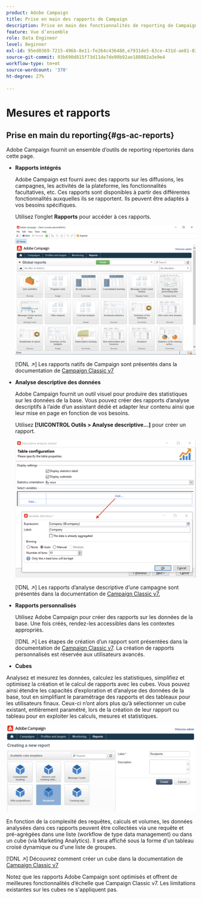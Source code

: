 ```yaml
---
product: Adobe Campaign
title: Prise en main des rapports de Campaign
description: Prise en main des fonctionnalités de reporting de Campaign
feature: Vue d’ensemble
role: Data Engineer
level: Beginner
exl-id: 95ed0369-7215-496b-8e11-fe264c436488,e7931de5-83ce-431d-ae81-83793d257550
source-git-commit: 93b690d815f73d11de7de90b92ae188082a3e9e4
workflow-type: tm+mt
source-wordcount: '370'
ht-degree: 27%

---
```


# Mesures et rapports

## Prise en main du reporting{#gs-ac-reports}

Adobe Campaign fournit un ensemble d’outils de reporting répertoriés dans cette page.

* **Rapports intégrés**

   Adobe Campaign est fourni avec des rapports sur les diffusions, les campagnes, les activités de la plateforme, les fonctionnalités facultatives, etc. Ces rapports sont disponibles à partir des différentes fonctionnalités auxquelles ils se rapportent. Ils peuvent être adaptés à vos besoins spécifiques.

   Utilisez l’onglet **Rapports** pour accéder à ces rapports.

   ![](assets/built-in-reports.png)

   [!DNL :arrow_upper_right:] Les rapports natifs de Campaign sont présentés dans la documentation de  [Campaign Classic v7](https://experienceleague.adobe.com/docs/campaign-classic/using/reporting/accessing-built-in-reports/about-campaign-built-in-reports.html)

* **Analyse descriptive des données**

   Adobe Campaign fournit un outil visuel pour produire des statistiques sur les données de la base. Vous pouvez créer des rapports d’analyse descriptifs à l’aide d’un assistant dédié et adapter leur contenu ainsi que leur mise en page en fonction de vos besoins.

   Utilisez **[!UICONTROL Outils > Analyse descriptive...]** pour créer un rapport.

   ![](assets/desc-analysis-report.png)

   [!DNL :arrow_upper_right:] Les rapports d’analyse descriptive d’une campagne sont présentés dans la documentation de  [Campaign Classic v7.](https://experienceleague.adobe.com/docs/campaign-classic/using/reporting/analyzing-populations/about-descriptive-analysis.html)

* **Rapports personnalisés**

   Utilisez Adobe Campaign pour créer des rapports sur les données de la base. Une fois créés, rendez-les accessibles dans les contextes appropriés.

   [!DNL :arrow_upper_right:] Les étapes de création d’un rapport sont présentées dans la documentation de  [Campaign Classic v7](https://experienceleague.adobe.com/docs/campaign-classic/using/reporting/creating-new-reports/about-reports-creation-in-campaign.html). La création de rapports personnalisés est réservée aux utilisateurs avancés.

* **Cubes**

   
Analysez et mesurez les données, calculez les statistiques, simplifiez et optimisez la création et le calcul de rapports avec les cubes.  Vous pouvez ainsi étendre les capacités d’exploration et d’analyse des données de la base, tout en simplifiant le paramétrage des rapports et des tableaux pour les utilisateurs finaux. Ceux-ci n’ont alors plus qu’à sélectionner un cube existant, entièrement paramétré, lors de la création de leur rapport ou tableau pour en exploiter les calculs, mesures et statistiques.

   ![](assets/create-a-report.png)

   En fonction de la complexité des requêtes, calculs et volumes, les données analysées dans ces rapports peuvent être collectées via une requête et pré-agrégées dans une liste (workflow de type data management) ou dans un cube (via Marketing Analytics). Il sera affiché sous la forme d&#39;un tableau croisé dynamique ou d&#39;une liste de groupes.

   [!DNL :arrow_upper_right:] Découvrez comment créer un cube dans la documentation de  [Campaign Classic v7](https://experienceleague.adobe.com/docs/campaign-classic/using/reporting/designing-reports-with-cubes/about-cubes.html)


Notez que les rapports Adobe Campaign sont optimisés et offrent de meilleures fonctionnalités d’échelle que Campaign Classic v7. Les limitations existantes sur les cubes ne s&#39;appliquent pas.

